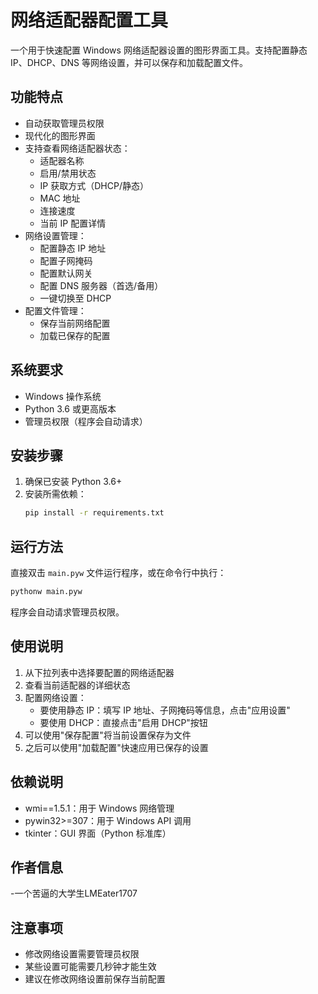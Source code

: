 # 网络适配器配置工具

一个用于快速配置 Windows 网络适配器设置的图形界面工具。支持配置静态 IP、DHCP、DNS 等网络设置，并可以保存和加载配置文件。

## 功能特点

- 自动获取管理员权限
- 现代化的图形界面
- 支持查看网络适配器状态：
  - 适配器名称
  - 启用/禁用状态
  - IP 获取方式（DHCP/静态）
  - MAC 地址
  - 连接速度
  - 当前 IP 配置详情
- 网络设置管理：
  - 配置静态 IP 地址
  - 配置子网掩码
  - 配置默认网关
  - 配置 DNS 服务器（首选/备用）
  - 一键切换至 DHCP
- 配置文件管理：
  - 保存当前网络配置
  - 加载已保存的配置

## 系统要求

- Windows 操作系统
- Python 3.6 或更高版本
- 管理员权限（程序会自动请求）

## 安装步骤

1. 确保已安装 Python 3.6+
2. 安装所需依赖：
   ```bash
   pip install -r requirements.txt
   ```

## 运行方法

直接双击 `main.pyw` 文件运行程序，或在命令行中执行：
```bash
pythonw main.pyw
```

程序会自动请求管理员权限。

## 使用说明

1. 从下拉列表中选择要配置的网络适配器
2. 查看当前适配器的详细状态
3. 配置网络设置：
   - 要使用静态 IP：填写 IP 地址、子网掩码等信息，点击"应用设置"
   - 要使用 DHCP：直接点击"启用 DHCP"按钮
4. 可以使用"保存配置"将当前设置保存为文件
5. 之后可以使用"加载配置"快速应用已保存的设置

## 依赖说明

- wmi==1.5.1：用于 Windows 网络管理
- pywin32>=307：用于 Windows API 调用
- tkinter：GUI 界面（Python 标准库）

## 作者信息

-一个苦逼的大学生LMEater1707

## 注意事项

- 修改网络设置需要管理员权限
- 某些设置可能需要几秒钟才能生效
- 建议在修改网络设置前保存当前配置
